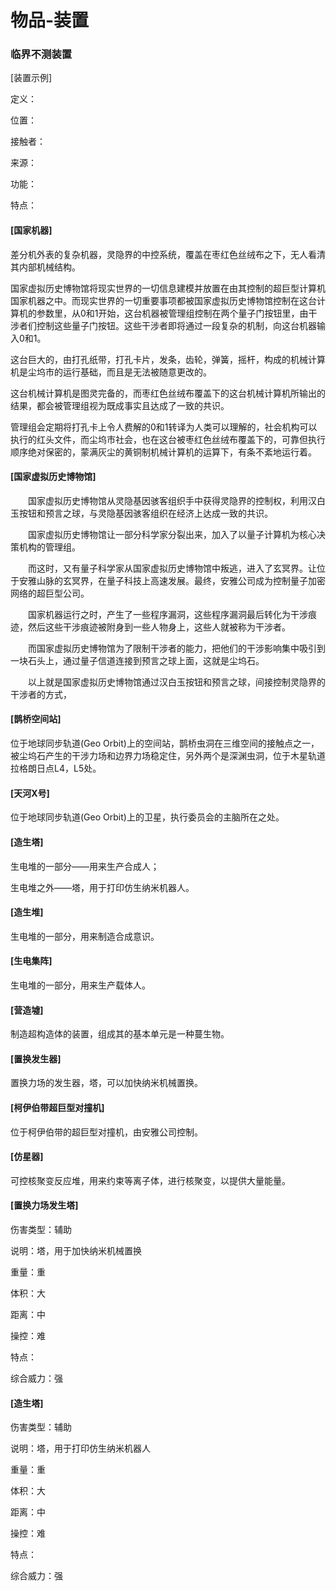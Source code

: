 # 物品-装置

### 临界不测装置

\[装置示例]

定义：

位置：

接触者：

来源：

功能：

特点：

#### \[国家机器]

差分机外表的复杂机器，灵隐界的中控系统，覆盖在枣红色丝绒布之下，无人看清其内部机械结构。

国家虚拟历史博物馆将现实世界的一切信息建模并放置在由其控制的超巨型计算机国家机器之中。而现实世界的一切重要事项都被国家虚拟历史博物馆控制在这台计算机的参数里，从0和1开始，这台机器被管理组控制在两个量子门按钮里，由干涉者们控制这些量子门按钮。这些干涉者即将通过一段复杂的机制，向这台机器输入0和1。

这台巨大的，由打孔纸带，打孔卡片，发条，齿轮，弹簧，摇杆，构成的机械计算机是尘坞市的运行基础，而且是无法被随意更改的。

这台机械计算机是图灵完备的，而枣红色丝绒布覆盖下的这台机械计算机所输出的结果，都会被管理组视为既成事实且达成了一致的共识。

管理组会定期将打孔卡上令人费解的0和1转译为人类可以理解的，社会机构可以执行的红头文件，而尘坞市社会，也在这台被枣红色丝绒布覆盖下的，可靠但执行顺序绝对保密的，蒙满灰尘的黄铜制机械计算机的运算下，有条不紊地运行着。

#### \[国家虚拟历史博物馆]

　　国家虚拟历史博物馆从灵隐基因骇客组织手中获得灵隐界的控制权，利用汉白玉按钮和预言之球，与灵隐基因骇客组织在经济上达成一致的共识。

　　国家虚拟历史博物馆让一部分科学家分裂出来，加入了以量子计算机为核心决策机构的管理组。

　　而这时，又有量子科学家从国家虚拟历史博物馆中叛逃，进入了玄冥界。让位于安雅山脉的玄冥界，在量子科技上高速发展。最终，安雅公司成为控制量子加密网络的超巨型公司。

　　国家机器运行之时，产生了一些程序漏洞，这些程序漏洞最后转化为干涉痕迹，然后这些干涉痕迹被附身到一些人物身上，这些人就被称为干涉者。

　　而国家虚拟历史博物馆为了限制干涉者的能力，把他们的干涉影响集中吸引到一块石头上，通过量子信道连接到预言之球上面，这就是尘坞石。

　　以上就是国家虚拟历史博物馆通过汉白玉按钮和预言之球，间接控制灵隐界的干涉者的方式，

#### \[鹊桥空间站]

位于地球同步轨道(Geo Orbit)上的空间站，鹊桥虫洞在三维空间的接触点之一，被尘坞石产生的干涉力场和边界力场稳定住，另外两个是深渊虫洞，位于木星轨道拉格朗日点L4，L5处。

#### \[天河X号]

位于地球同步轨道(Geo Orbit)上的卫星，执行委员会的主脑所在之处。

#### \[造生塔]

生电堆的一部分——用来生产合成人；

生电堆之外——塔，用于打印仿生纳米机器人。

#### \[造生堆]

生电堆的一部分，用来制造合成意识。

#### \[生电集阵]

生电堆的一部分，用来生产载体人。

#### \[营造墟]

制造超构造体的装置，组成其的基本单元是一种蔓生物。

#### \[置换发生器]

置换力场的发生器，塔，可以加快纳米机械置换。

#### \[柯伊伯带超巨型对撞机]

位于柯伊伯带的超巨型对撞机，由安雅公司控制。

#### \[仿星器]

可控核聚变反应堆，用来约束等离子体，进行核聚变，以提供大量能量。

#### \[置换力场发生塔]

伤害类型：辅助

说明：塔，用于加快纳米机械置换

重量：重

体积：大

距离：中

操控：难

特点：

综合威力：强

#### \[造生塔]

伤害类型：辅助

说明：塔，用于打印仿生纳米机器人

重量：重

体积：大

距离：中

操控：难

特点：

综合威力：强

###

